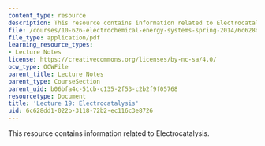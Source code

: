 ```yaml
---
content_type: resource
description: This resource contains information related to Electrocatalysis.
file: /courses/10-626-electrochemical-energy-systems-spring-2014/6c628dd1022b311872b2ec116c3e8726_MIT10_626S14_Lec19_Elect.pdf
file_type: application/pdf
learning_resource_types:
- Lecture Notes
license: https://creativecommons.org/licenses/by-nc-sa/4.0/
ocw_type: OCWFile
parent_title: Lecture Notes
parent_type: CourseSection
parent_uid: b06bfa4c-51cb-c135-2f53-c2b2f9f05768
resourcetype: Document
title: 'Lecture 19: Electrocatalysis'
uid: 6c628dd1-022b-3118-72b2-ec116c3e8726
---
```

This resource contains information related to Electrocatalysis.